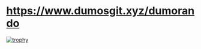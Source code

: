 # https://www.dumosgit.xyz/dumorando
[![trophy](https://github-profile-trophy.vercel.app/?username=dumorando&theme=onedark)](https://github.com/ryo-ma/github-profile-trophy)<br />


<!---
thepython555/thepython555 is a ✨ special ✨ repository because its `README.md` (this file) appears on your GitHub profile.
You can click the Preview link to take a look at your changes.
--->
